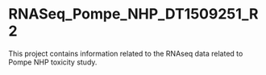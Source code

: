 # RNASeq_Pompe_NHP_DT1509251_R2

This project contains information related to the RNAseq data related to Pompe NHP toxicity study.
